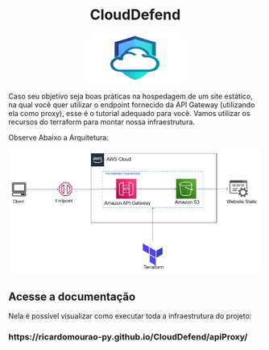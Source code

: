 # <div align="center"> CloudDefend </div>

<div align="center"><img src=favicon.png width="200" height="100"></img></div>
  
Caso seu objetivo seja boas práticas na hospedagem de um site estático, na qual você quer utilizar o endpoint fornecido da API Gateway (utilizando ela como proxy), esse é o tutorial adequado para você. Vamos utilizar os recursos do terraform para montar nossa infraestrutura.

Observe Abaixo a Arquitetura:

![](arquiteturaAPI.png)

## **Acesse a documentação** 
Nela é possível visualizar como executar toda a infraestrutura do projeto:
<h3>https://ricardomourao-py.github.io/CloudDefend/apiProxy/
